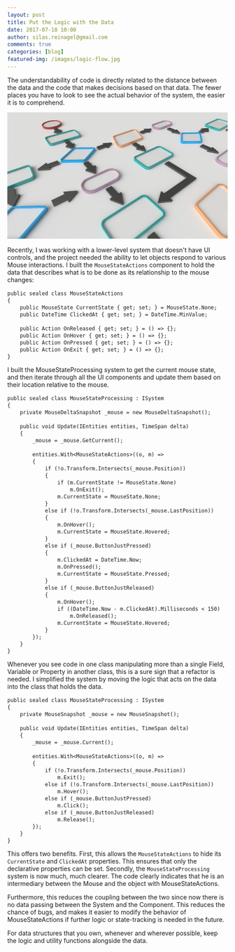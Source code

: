 ```yaml
---
layout: post
title: Put the Logic with the Data
date: 2017-07-18 10:00
author: silas.reinagel@gmail.com
comments: true
categories: [blog]
featured-img: /images/logic-flow.jpg
---
```


The understandability of code is directly related to the distance between the data and the code that makes decisions based on that data. The fewer places you have to look to see the actual behavior of the system, the easier it is to comprehend. 

<img src="/images/logic-flow.jpg" alt="Logic Flow Diagram"  />

Recently, I was working with a lower-level system that doesn't have UI controls, and the project needed the ability to let objects respond to various Mouse interactions. I built the `MouseStateActions` component to hold the data that describes what is to be done as its relationship to the mouse changes:

```
public sealed class MouseStateActions
{
    public MouseState CurrentState { get; set; } = MouseState.None;
    public DateTime ClickedAt { get; set; } = DateTime.MinValue;
        
    public Action OnReleased { get; set; } = () => {};
    public Action OnHover { get; set; } = () => {};
    public Action OnPressed { get; set; } = () => {};
    public Action OnExit { get; set; } = () => {};
}
```

I built the MouseStateProcessing system to get the current mouse state, and then iterate through all the UI components and update them based on their location relative to the mouse. 

```
public sealed class MouseStateProcessing : ISystem
{
    private MouseDeltaSnapshot _mouse = new MouseDeltaSnapshot();
    
    public void Update(IEntities entities, TimeSpan delta)
    {
        _mouse = _mouse.GetCurrent();

        entities.With<MouseStateActions>((o, m) =>
        {
            if (!o.Transform.Intersects(_mouse.Position))
            {
                if (m.CurrentState != MouseState.None)
                    m.OnExit();
                m.CurrentState = MouseState.None;
            }
            else if (!o.Transform.Intersects(_mouse.LastPosition))
            {
                m.OnHover();
                m.CurrentState = MouseState.Hovered;
            }
            else if (_mouse.ButtonJustPressed)
            {
                m.ClickedAt = DateTime.Now;
                m.OnPressed();
                m.CurrentState = MouseState.Pressed;
            }
            else if (_mouse.ButtonJustReleased)
            {
                m.OnHover();
                if ((DateTime.Now - m.ClickedAt).Milliseconds < 150)
                    m.OnReleased();
                m.CurrentState = MouseState.Hovered;
            }
        });
    }
}
```

Whenever you see code in one class manipulating more than a single Field, Variable or Property in another class, this is a sure sign that a refactor is needed. I simplified the system by moving the logic that acts on the data into the class that holds the data.

```
public sealed class MouseStateProcessing : ISystem
{
    private MouseSnapshot _mouse = new MouseSnapshot();
    
    public void Update(IEntities entities, TimeSpan delta)
    {
        _mouse = _mouse.Current();

        entities.With<MouseStateActions>((o, m) =>
        {
            if (!o.Transform.Intersects(_mouse.Position))
                m.Exit();
            else if (!o.Transform.Intersects(_mouse.LastPosition))
                m.Hover();
            else if (_mouse.ButtonJustPressed)
                m.Click();
            else if (_mouse.ButtonJustReleased)
                m.Release();
        });
    }
}
```

This offers two benefits. First, this allows the `MouseStateActions` to hide its `CurrentState` and `ClickedAt` properties. This ensures that only the declarative properties can be set. Secondly, the `MouseStateProcessing` system is now much, much clearer. The code clearly indicates that he is an intermediary between the Mouse and the object with MouseStateActions. 

Furthermore, this reduces the coupling between the two since now there is no data passing between the System and the Component. This reduces the chance of bugs, and makes it easier to modify the behavior of MouseStateActions if further logic or state-tracking is needed in the future.

For data structures that you own, whenever and wherever possible, keep the logic and utility functions alongside the data.  
